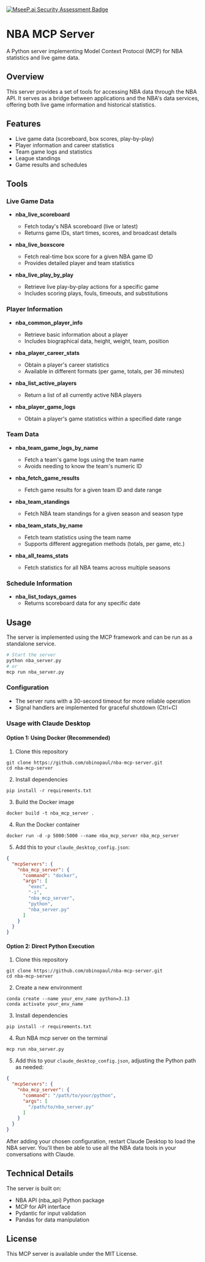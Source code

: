 [![MseeP.ai Security Assessment Badge](https://mseep.net/pr/obinopaul-nba-mcp-server-badge.png)](https://mseep.ai/app/obinopaul-nba-mcp-server)

# NBA MCP Server

A Python server implementing Model Context Protocol (MCP) for NBA statistics and live game data.

## Overview

This server provides a set of tools for accessing NBA data through the NBA API. It serves as a bridge between applications and the NBA's data services, offering both live game information and historical statistics.

## Features

- Live game data (scoreboard, box scores, play-by-play)
- Player information and career statistics
- Team game logs and statistics
- League standings
- Game results and schedules

## Tools

### Live Game Data

- **nba_live_scoreboard**
  - Fetch today's NBA scoreboard (live or latest)
  - Returns game IDs, start times, scores, and broadcast details

- **nba_live_boxscore**
  - Fetch real-time box score for a given NBA game ID
  - Provides detailed player and team statistics

- **nba_live_play_by_play**
  - Retrieve live play-by-play actions for a specific game
  - Includes scoring plays, fouls, timeouts, and substitutions

### Player Information

- **nba_common_player_info**
  - Retrieve basic information about a player
  - Includes biographical data, height, weight, team, position

- **nba_player_career_stats**
  - Obtain a player's career statistics
  - Available in different formats (per game, totals, per 36 minutes)

- **nba_list_active_players**
  - Return a list of all currently active NBA players

- **nba_player_game_logs**
  - Obtain a player's game statistics within a specified date range

### Team Data

- **nba_team_game_logs_by_name**
  - Fetch a team's game logs using the team name
  - Avoids needing to know the team's numeric ID

- **nba_fetch_game_results**
  - Fetch game results for a given team ID and date range

- **nba_team_standings**
  - Fetch NBA team standings for a given season and season type

- **nba_team_stats_by_name**
  - Fetch team statistics using the team name
  - Supports different aggregation methods (totals, per game, etc.)

- **nba_all_teams_stats**
  - Fetch statistics for all NBA teams across multiple seasons

### Schedule Information

- **nba_list_todays_games**
  - Returns scoreboard data for any specific date

## Usage

The server is implemented using the MCP framework and can be run as a standalone service.

```python
# Start the server
python nba_server.py
# or
mcp run nba_server.py
```

### Configuration

- The server runs with a 30-second timeout for more reliable operation
- Signal handlers are implemented for graceful shutdown (Ctrl+C)

### Usage with Claude Desktop

#### Option 1: Using Docker (Recommended)

1. Clone this repository
```
git clone https://github.com/obinopaul/nba-mcp-server.git
cd nba-mcp-server
```

2. Install dependencies
```
pip install -r requirements.txt
```

3. Build the Docker image
```
docker build -t nba_mcp_server .
```

4. Run the Docker container
```
docker run -d -p 5000:5000 --name nba_mcp_server nba_mcp_server
```

5. Add this to your `claude_desktop_config.json`:

```json
{
  "mcpServers": {
    "nba_mcp_server": {
      "command": "docker",
      "args": [
        "exec",
        "-i",
        "nba_mcp_server",
        "python",
        "nba_server.py"
      ]
    }
  }
}
```

#### Option 2: Direct Python Execution

1. Clone this repository
```
git clone https://github.com/obinopaul/nba-mcp-server.git
cd nba-mcp-server
```

2. Create a new environment
```
conda create --name your_env_name python=3.13
conda activate your_env_name
```

3. Install dependencies
```
pip install -r requirements.txt
```

4. Run NBA mcp server on the terminal
```
mcp run nba_server.py
```

5. Add this to your `claude_desktop_config.json`, adjusting the Python path as needed:

```json
{
  "mcpServers": {
    "nba_mcp_server": {
      "command": "/path/to/your/python",
      "args": [
        "/path/to/nba_server.py"
      ]
    }
  }
}
```

After adding your chosen configuration, restart Claude Desktop to load the NBA server. You'll then be able to use all the NBA data tools in your conversations with Claude.


## Technical Details

The server is built on:
- NBA API (nba_api) Python package
- MCP for API interface
- Pydantic for input validation
- Pandas for data manipulation

## License

This MCP server is available under the MIT License.